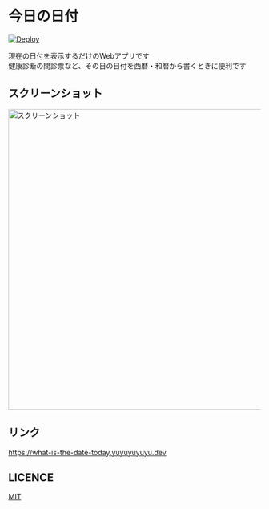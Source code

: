 # 今日の日付
[![Deploy](https://github.com/yuyuyuyuyu-dev/what-is-the-date-today/actions/workflows/deploy.yml/badge.svg)](https://github.com/yuyuyuyuyu-dev/what-is-the-date-today/actions/workflows/deploy.yml)

現在の日付を表示するだけのWebアプリです<br />
健康診断の問診票など、その日の日付を西暦・和暦から書くときに便利です

## スクリーンショット
<img width="600" alt="スクリーンショット" src="https://github.com/user-attachments/assets/f8578c42-8d88-492d-9f04-c4628ac0f23d" />

## リンク
https://what-is-the-date-today.yuyuyuyuyu.dev

## LICENCE
[MIT](https://raw.githubusercontent.com/yu-ko-ba/what-is-the-date-today/main/LICENSE)
